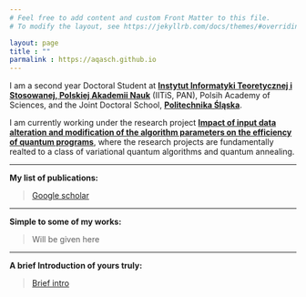 ```yaml
---
# Feel free to add content and custom Front Matter to this file.
# To modify the layout, see https://jekyllrb.com/docs/themes/#overriding-theme-defaults

layout: page
title : ""
parmalink : https://aqasch.github.io
---
```

I am a second year Doctoral Student at [**Instytut Informatyki Teoretycznej i Stosowanej, Polskiej Akademii Nauk**](https://www.iitis.pl/pl) (IITiS, PAN), Polsih Academy of Sciences, and the Joint Doctoral School, [**Politechnika Śląska**](https://www.polsl.pl/en/).

I am currently working under the research project [**Impact of input data alteration and modification of the algorithm parameters on the efficiency of quantum programs**](https://miszczak.eu/grants/qprogmods/), where the research projects are fundamentally realted to a class of variational quantum algorithms and quantum annealing.

-----

**My list of publications:**
> [Google scholar](https://scholar.google.com/citations?user=0ICcM_YAAAAJ&hl=en)

-----

**Simple to some of my works:**
> Will be given here

-----

**A brief Introduction of yours truly:**
> [Brief intro](https://aqasch.github.io/brief-about/)